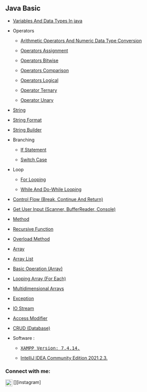 ## Java Basic

- [Variables And Data Types In java](https://github.com/suardi26/Java-Basic/blob/main/Variables%20And%20Data%20Types%20In%20java/src/com/practice/Main.java)

- Operators

  - [Arithmetic Operators And Numeric Data Type Conversion](https://github.com/suardi26/Java-Basic/blob/main/Arithmetic%20Operators%20And%20Numeric%20Data%20Type%20Conversion/src/com/practice/Main.java)

  - [Operators Assignment](https://github.com/suardi26/Java-Basic/blob/main/Operator%20Assignment/src/com/practice/Main.java)

  - [Operators Bitwise](https://github.com/suardi26/Java-Basic/blob/main/Operator%20Bitwise/src/com/practice/Main.java)

  - [Operators Comparison](https://github.com/suardi26/Java-Basic/blob/main/Operator%20Comparison/src/com/practice/Main.java)

  - [Operators Logical](https://github.com/suardi26/Java-Basic/blob/main/Operator%20Logical/src/com/practice/Main.java)

  - [Operator Ternary](https://github.com/suardi26/Java-Basic/blob/main/Operator%20Ternary/src/com/practice/Main.java)

  - [Operator Unary](https://github.com/suardi26/Java-Basic/blob/main/Operator%20Unary/src/com/practice/Main.java)

- [String](https://github.com/suardi26/Java-Basic/blob/main/String/src/com/practice/Main.java)

- [String Format](https://github.com/suardi26/Java-Basic/blob/main/String%20Format/src/com/practice/Main.java)

- [String Builder](https://github.com/suardi26/Java-Basic/blob/main/String%20Builder/src/com/practice/Main.java)

- Branching

  - [If Statement](https://github.com/suardi26/Java-Basic/blob/main/If%20Statement/src/com/practice/Main.java)

  - [Switch Case](https://github.com/suardi26/Java-Basic/blob/main/Switch%20Case/src/com/practice/Main.java)

- Loop

  - [For Looping](https://github.com/suardi26/Java-Basic/blob/main/For%20Looping/src/com/practice/Main.java)

  - [While And Do-While Looping](https://github.com/suardi26/Java-Basic/blob/main/While%20And%20Do-While%20Looping/src/com/practice/Main.java)

- [Control Flow (Break, Continue And Return)](https://github.com/suardi26/Java-Basic/blob/main/Control%20Flow%20(Break%2C%20Continue%20And%20Return)/src/com/practice/Main.java)

- [Get User Input (Scanner, BufferReader, Console)](https://github.com/suardi26/Java-Basic/blob/main/Get%20User%20Input%20(Scanner%2C%20BufferReader%2CConsole)/src/com/practice/Main.java)

- [Method](https://github.com/suardi26/Java-Basic/blob/main/Method/src/com/practice/Main.java)

- [Recursive Function](https://github.com/suardi26/Java-Basic/blob/main/Recursive%20Function/src/com/practice/Main.java)

- [Overload Method](https://github.com/suardi26/Java-Basic/blob/main/Overload%20Method/src/com/practice/Main.java)

- [Array](https://github.com/suardi26/Java-Basic/blob/main/Array/src/practice/com/Main.java)

- [Array List](https://github.com/suardi26/Java-Basic/blob/main/Array%20List/src/com/practice/Main.java)

- [Basic Operation (Array)](https://github.com/suardi26/Java-Basic/blob/main/Basic%20Operation%20(Array)/src/com/practice/Main.java)

- [Looping Array (For Each)](https://github.com/suardi26/Java-Basic/blob/main/Looping%20Array%20(For%20Each)/src/com/practice/Main.java)

- [Multidimensional Arrays](https://github.com/suardi26/Java-Basic/blob/main/Multidimensional%20Arrays/src/com/ptactice/Main.java)

- [Exception](https://github.com/suardi26/Java-Basic/blob/main/Exception/src/com/practice/Main.java)
 
- [IO Stream](https://github.com/suardi26/Java-Basic/blob/main/IO%20Stream/src/com/tutorial/Main.java)

- [Access Modifier](https://github.com/suardi26/Java-Basic/blob/main/Access%20Modifier/src/com/practice/Main.java)

- [CRUD (Database)](https://github.com/suardi26/Java-Basic/tree/main/CRUD%20(Database)/src)

- Software :</samp> 

  - <samp>[XAMPP Version: 7.4.14.](https://www.apachefriends.org/download.html)</samp>

  - [IntelliJ IDEA Community Edition 2021.2.3.](https://www.jetbrains.com/idea/download/?from=SafeEyes#section=windows)

### Connect with me:

[<img align="left" alt="codeSTACKr | Instagram" width="22px" src="https://cdn-icons-png.flaticon.com/512/888/888853.png" />][instagram]

